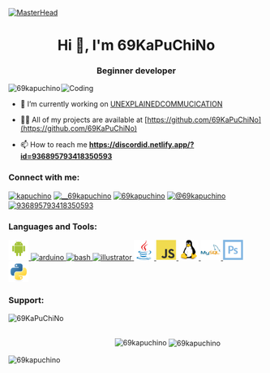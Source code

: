 [![MasterHead](https://gifs.eco.br/wp-content/uploads/2022/06/gifs-de-hacker-33.gif)](https://69kapuchinoo.000webhostapp.com/)

<h1 align="center">Hi 👋, I'm 69KaPuChiNo</h1>
<h3 align="center">Beginner developer</h3>
<img align="right" alt="Coding" width="400" src="https://gifs.eco.br/wp-content/uploads/2022/06/gifs-de-hacker-1.gif"

<p align="left"> <img src="https://komarev.com/ghpvc/?username=69kapuchino&label=Profile%20views&color=0e75b6&style=flat" alt="69kapuchino" /> </p>

- 🔭 I’m currently working on [UNEXPLAINEDCOMMUCICATION](https://github.com/69KaPuChiNo/UNEXPLAINEDCOMMUCICATION)

- 👨‍💻 All of my projects are available at [https://github.com/69KaPuChiNo](https://github.com/69KaPuChiNo)

- 📫 How to reach me **https://discordid.netlify.app/?id=936895793418350593**

<h3 align="left">Connect with me:</h3>
<p align="left">
<a href="https://dev.to/kapuchino" target="blank"><img align="center" src="https://raw.githubusercontent.com/rahuldkjain/github-profile-readme-generator/master/src/images/icons/Social/devto.svg" alt="kapuchino" height="30" width="40" /></a>
<a href="https://codesandbox.com/__69kapuchino" target="blank"><img align="center" src="https://raw.githubusercontent.com/rahuldkjain/github-profile-readme-generator/master/src/images/icons/Social/codesandbox.svg" alt="__69kapuchino" height="30" width="40" /></a>
<a href="https://hashnode.com/69kapuchino" target="blank"><img align="center" src="https://raw.githubusercontent.com/rahuldkjain/github-profile-readme-generator/master/src/images/icons/Social/hashnode.svg" alt="69kapuchino" height="30" width="40" /></a>
<a href="https://www.hackerrank.com/@69kapuchino" target="blank"><img align="center" src="https://raw.githubusercontent.com/rahuldkjain/github-profile-readme-generator/master/src/images/icons/Social/hackerrank.svg" alt="@69kapuchino" height="30" width="40" /></a>
<a href="https://discord.gg/936895793418350593" target="blank"><img align="center" src="https://raw.githubusercontent.com/rahuldkjain/github-profile-readme-generator/master/src/images/icons/Social/discord.svg" alt="936895793418350593" height="30" width="40" /></a>
</p>

<h3 align="left">Languages and Tools:</h3>
<p align="left"> <a href="https://developer.android.com" target="_blank" rel="noreferrer"> <img src="https://raw.githubusercontent.com/devicons/devicon/master/icons/android/android-original-wordmark.svg" alt="android" width="40" height="40"/> </a> <a href="https://www.arduino.cc/" target="_blank" rel="noreferrer"> <img src="https://cdn.worldvectorlogo.com/logos/arduino-1.svg" alt="arduino" width="40" height="40"/> </a> <a href="https://www.gnu.org/software/bash/" target="_blank" rel="noreferrer"> <img src="https://www.vectorlogo.zone/logos/gnu_bash/gnu_bash-icon.svg" alt="bash" width="40" height="40"/> </a> <a href="https://www.adobe.com/in/products/illustrator.html" target="_blank" rel="noreferrer"> <img src="https://www.vectorlogo.zone/logos/adobe_illustrator/adobe_illustrator-icon.svg" alt="illustrator" width="40" height="40"/> </a> <a href="https://www.java.com" target="_blank" rel="noreferrer"> <img src="https://raw.githubusercontent.com/devicons/devicon/master/icons/java/java-original.svg" alt="java" width="40" height="40"/> </a> <a href="https://developer.mozilla.org/en-US/docs/Web/JavaScript" target="_blank" rel="noreferrer"> <img src="https://raw.githubusercontent.com/devicons/devicon/master/icons/javascript/javascript-original.svg" alt="javascript" width="40" height="40"/> </a> <a href="https://www.linux.org/" target="_blank" rel="noreferrer"> <img src="https://raw.githubusercontent.com/devicons/devicon/master/icons/linux/linux-original.svg" alt="linux" width="40" height="40"/> </a> <a href="https://www.mysql.com/" target="_blank" rel="noreferrer"> <img src="https://raw.githubusercontent.com/devicons/devicon/master/icons/mysql/mysql-original-wordmark.svg" alt="mysql" width="40" height="40"/> </a> <a href="https://www.photoshop.com/en" target="_blank" rel="noreferrer"> <img src="https://raw.githubusercontent.com/devicons/devicon/master/icons/photoshop/photoshop-line.svg" alt="photoshop" width="40" height="40"/> </a> <a href="https://www.python.org" target="_blank" rel="noreferrer"> <img src="https://raw.githubusercontent.com/devicons/devicon/master/icons/python/python-original.svg" alt="python" width="40" height="40"/> </a> </p>

<h3 align="left">Support:</h3>
<p><a href="https://www.buymeacoffee.com/69KaPuChiNo"> <img align="left" src="https://cdn.buymeacoffee.com/buttons/v2/default-yellow.png" height="50" width="210" alt="69KaPuChiNo" /></a></p><br><br>

<p><img align="left" src="https://github-readme-stats.vercel.app/api/top-langs?username=69kapuchino&show_icons=true&locale=en&layout=compact" alt="69kapuchino" /></p>

<p>&nbsp;<img align="center" src="https://github-readme-stats.vercel.app/api?username=69kapuchino&show_icons=true&locale=en" alt="69kapuchino" /></p>

<p><img align="center" src="https://github-readme-streak-stats.herokuapp.com/?user=69kapuchino&" alt="69kapuchino" /></p>
